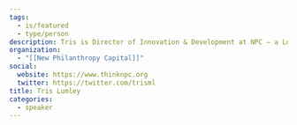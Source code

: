 ```yaml
---
tags:
  - is/featured
  - type/person
description: Tris is Director of Innovation & Development at NPC – a London-based think tank and consultancy working to help transform the social sector through the use of data, technology and evidence. Tris is working on developing pooled grant funds that focus on a particular thematic area (currently women’s empowerment and youth development), are built on collaboration between nonprofits and service providers, and bring in the technology sector to apply its skills and solutions to social issues and opportunities. At the heart of this model is user-centred research and design – mapping people’s pathways through their lived experience, and then mapping technology against those pathways. The aim of the model is to get funding to focus on real problems and solutions, driven by user insight, not organizational perspectives.
organization:
  - "[[New Philanthropy Capital]]"
social:
  website: https://www.thinknpc.org
  twitter: https://twitter.com/trisml
title: Tris Lumley
categories:
  - speaker
---
```

